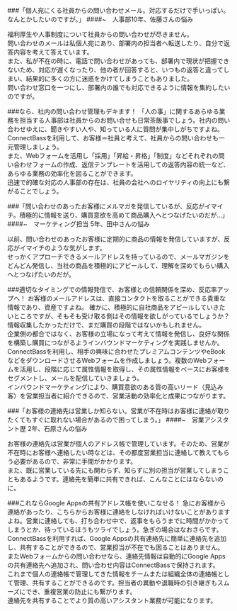 ###「個人宛にくる社員からの問い合わせメール。対応するだけで手いっぱい。なんとかしたいのですが。」
####~　人事部10年、佐藤さんの悩み

福利厚生や人事制度について社員からの問い合わせが尽きません。  
問い合わせのメールは私個人宛にあり、部署内の担当者へ転送したり、自分で返答内容を考えて答えています。  
また、私が不在の時に、電話で問い合わせがあっても、部署内で現状が把握できないため、対応が遅くなったり、他の者が回答すると、いつもの返答と違ってしまい、結果的に多くの方に迷惑をかけてしまうこともありました。  
問い合わせ窓口を一つにし、部署内の誰でも対応できるように情報を集約したいのですが。


###なら、社内の問い合わせ管理もデキます！
「人の事」に関するあらゆる業務を担当する人事部は社員からのお問い合せも日常茶飯事でしょう。社内の問い合わせゆえに、聞きやすい人や、知っている人に質問が集中しがちですよね。  
ConnectBassを利用して、お客様＝社員と考えて、社員からの問い合わせも一元管理しましょう。  
また、Webフォームを活用し「採用」「昇給・昇格」「制度」などそれぞれの問い合わせフォームの作成、返信テンプレートを活用しての返答内容の統一など、あらゆる業務の効率化を図ることができます。  
迅速で的確な対応の人事部の存在は、社員の会社へのロイヤリティの向上にも繋がることでしょう。



###「問い合わせのあったお客様にメルマガを発信しているが、反応がイマイチ。積極的に情報を送り、購買意欲を高めて商品購入へとつなげたいのだが...」
####~　マーケティング担当 5年、田中さんの悩み

以前、問い合わせのあったお客様に定期的に商品の情報を発信していますが、反応がイマイチのような気がします。  
せっかくアプローチできるメールアドレスを持っているので、メールマガジンをどんどん発信し、当社の商品を積極的にアピールして、理解を深めてもらい購入へとつなげたいのだが。

###適切なタイミングでの情報発信で、お客様との信頼関係を深め、反応率アップへ！
お客様のメールアドレスは、直接コンタクトを取ることができる貴重な情報であり、資産ですよね。 
確かに、積極的に自社商品をアピールしていきたいところですが、そもそも受け取る側はその情報を欲しがっているでしょうか？情報収集したかっただけで、まだ購買の段階ではないかもしれません。  
企業側の都合ではなく、お客様の立場になって考えて情報を発信し、良好な関係を構築し購買につながるようインバウンドマーケティングを実践しませんか。  
ConnectBassを利用し、相手の興味に合わせたプレミアムコンテンツやeBookなどをダウンロードさせるWebフォームを作成しましょう。複数のWebフォームを活用し、段階に応じて属性情報を取得し、その属性情報をベースにお客様をセグメントし、メールを配信していきましょう。  
インバウンドマーケティングにより、購買意欲のある質の高いリード（見込み客）を営業担当者に紹介できるので、営業活動の効率化と成果につながります。


###「お客様の連絡先は営業しか知らない。営業が不在時はお客様に連絡が取りたくてもすぐに取れない場合があるので困ってしまう。」
####~　営業アシスタント歴 2年、石原さんの悩み

お客様の連絡先は営業が個人のアドレス帳で管理しています。そのため、営業が不在時にお客様へ連絡したい時などは、その都度営業担当に連絡して教えてもらう必要があるので、非常に手間がかかります。  
また、既に営業している先にも関わらず、知らずに別の担当が営業してしまうこともあるようです。連絡先を簡単に共有できれば、こんなことにはならないのに。


###これならGoogle Appsの共有アドレス帳を使いこなせる！
急にお客様から連絡があったり、こちらからお客様に連絡をしなければいけないことがありますよね。営業に連絡しても、打ち合わせ中で、返事をもらうまでに時間がかかってしまうとか、待っているほうもツライでしょう。急ぎの場合はなおさらです。  
ConnectBassを利用すれば、Google Appsの共有連絡先に簡単に連絡先を追加し、共有することができるので、営業担当が不在でも困ることはありません。  
またWebフォームからの問い合わせなら、連絡先情報は自動的にGoogle Appsの共有連絡先へ追加され、問い合わせ内容はConnectBassで保持されます。  
これまで個人の連絡帳で管理してきた情報をチームまたは組織全体の連絡帳として管理、共有することができるのです。担当者の異動や退職時の引き継ぎもスムーズにでき、重複営業の防止にも繋がります。  
連絡先を共有することでより質の高いアシスタント業務が可能になります。


